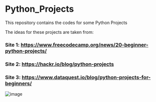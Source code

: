 # Python_Projects
This repository contains the codes for some Python Projects


The ideas for these projects are taken from:

### Site 1: https://www.freecodecamp.org/news/20-beginner-python-projects/

### Site 2: https://hackr.io/blog/python-projects

### Site 3: https://www.dataquest.io/blog/python-projects-for-beginners/



![image](https://github.com/TheProv1/Python_Projects/assets/116379127/ee563115-4730-45ec-b6ad-18c90fe988c2)
